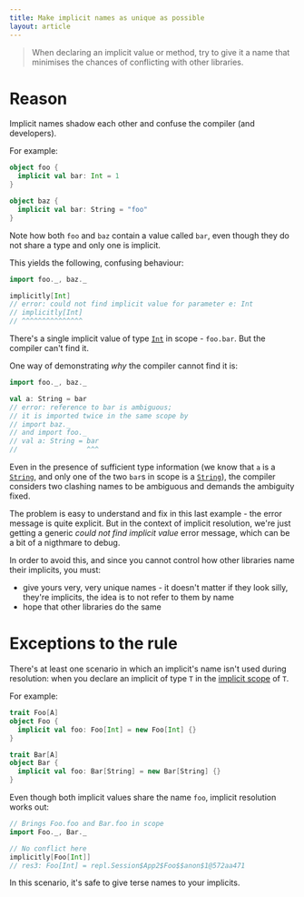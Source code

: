 ```yaml
---
title: Make implicit names as unique as possible
layout: article
---
```


> When declaring an implicit value or method, try to give it a name that minimises the chances of conflicting with other libraries.

# Reason

Implicit names shadow each other and confuse the compiler (and developers).

For example:

```scala
object foo {
  implicit val bar: Int = 1
}

object baz {
  implicit val bar: String = "foo"
}
```

Note how both `foo` and `baz` contain a value called `bar`, even though they do not share a type and only one is implicit.

This yields the following, confusing behaviour:

```scala
import foo._, baz._

implicitly[Int]
// error: could not find implicit value for parameter e: Int
// implicitly[Int]
// ^^^^^^^^^^^^^^^
```

There's a single implicit value of type [`Int`] in scope - `foo.bar`. But the compiler can't find it.

One way of demonstrating *why* the compiler cannot find it is:

```scala
import foo._, baz._

val a: String = bar
// error: reference to bar is ambiguous;
// it is imported twice in the same scope by
// import baz._
// and import foo._
// val a: String = bar
//                 ^^^
```

Even in the presence of sufficient type information (we know that `a` is a [`String`], and only one of the two `bar`s in scope is a [`String`]), the compiler considers two clashing names to be ambiguous and demands the ambiguity fixed.

The problem is easy to understand and fix in this last example - the error message is quite explicit. But in the context of implicit resolution, we're just getting a generic _could not find implicit value_ error message, which can be a bit of a nigthmare to debug.

In order to avoid this, and since you cannot control how other libraries name their implicits, you must:
* give yours very, very unique names - it doesn't matter if they look silly, they're implicits, the idea is to not refer to them by name
* hope that other libraries do the same

# Exceptions to the rule

There's at least one scenario in which an implicit's name isn't used during resolution: when you declare an implicit of type `T` in the [implicit scope](../definitions/implicit_scope.html) of `T`.

For example:

```scala
trait Foo[A]
object Foo {
  implicit val foo: Foo[Int] = new Foo[Int] {}
}

trait Bar[A]
object Bar {
  implicit val foo: Bar[String] = new Bar[String] {}
}
```

Even though both implicit values share the name `foo`, implicit resolution works out:

```scala
// Brings Foo.foo and Bar.foo in scope
import Foo._, Bar._

// No conflict here
implicitly[Foo[Int]]
// res3: Foo[Int] = repl.Session$App2$Foo$$anon$1@572aa471
```

In this scenario, it's safe to give terse names to your implicits.

[`Int`]:https://www.scala-lang.org/api/2.12.8/scala/Int.html
[`String`]:https://docs.oracle.com/javase/8/docs/api/java/lang/String.html

